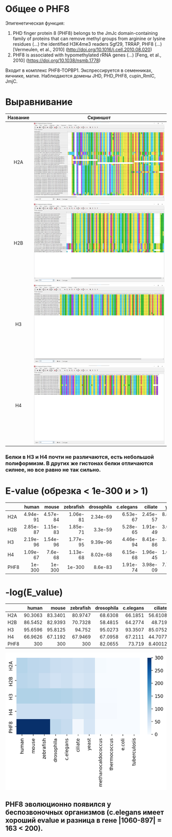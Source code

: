 # Общее о PHF8
Эпигенетическая функция:
1) PHD finger protein 8 (PHF8) belongs to the JmJc domain-containing family of proteins that can remove methyl groups from arginine or lysine residues (…) the identified H3K4me3 readers Sgf29, TRRAP, PHF8 (…) [Vermeulen, et al., 2010] (http://doi.org/10.1016/j.cell.2010.08.020)
2) PHF8 is associated with hypomethylated rRNA genes (…) [Feng, et al., 2010] (https://doi.org/10.1038/nsmb.1778)

Входит в комплекс PHF8-TOPBP1. Экспрессируется в семенниках, яичнике, матке. Наблюдаются домены JHD, PHD_PHF8, cupin_RmlC, JmjC.

# Выравнивание
|Название | Скриншот |
|:-:|:-:|
|H2A|![H2A](images/H2A_alignment.png)|
|H2B|![H2B](images/H2B_alignment.png)|
|H3|![H3](images/H3_alignment.png)|
|H4|![H4](images/H4_alignment.png)|

### Белки в H3 и H4 почти не различаются, есть небольшой полиформизм. В других же гистонах белки отличаются силнее, но все равно не так сильно. 

# E-value (обрезка < 1e-300 и > 1)
|      |    human |    mouse |   zebrafish |   drosophila |   c.elegans |   ciliate |    yeast |   methanocaldococcus |   thermococcus |   e.coli |   tuberculosis |
|:-----|---------:|---------:|------------:|-------------:|------------:|----------:|---------:|---------------------:|---------------:|---------:|---------------:|
| H2A  | 4.94e-91 | 4.57e-84 |    1.06e-81 |     2.34e-69 |    6.53e-67 |  2.45e-57 | 8.88e-63 |             0.001    |       0.15     |      1   |          0.4   |
| H2B  | 2.85e-87 | 1.15e-83 |    1.85e-71 |     3.3e-59  |    5.28e-65 |  1.91e-49 | 3.07e-57 |             1        |       0.17     |      1   |          1     |
| H3   | 2.19e-96 | 1.54e-96 |    1.77e-95 |     9.39e-96 |    4.46e-94 |  8.41e-86 | 3.31e-87 |             0.034    |       0.057    |      0.9 |          1     |
| H4   | 1.09e-67 | 7.6e-68  |    1.13e-68 |     8.02e-68 |    6.15e-68 |  1.96e-45 | 1.08e-52 |             8.22e-05 |       3.31e-05 |      1   |          0.069 |
| PHF8 | 1e-300   | 1e-300   |    1e-300   |     8.6e-83  |    1.91e-74 |  3.98e-09 | 7.77e-49 |             0.96     |       0.68     |      1   |          1     |

# -log(E_value)
|      |    human |    mouse |   zebrafish |   drosophila |   c.elegans |   ciliate |   yeast |   methanocaldococcus |   thermococcus |    e.coli |   tuberculosis |
|:-----|---------:|---------:|------------:|-------------:|------------:|----------:|--------:|---------------------:|---------------:|----------:|---------------:|
| H2A  |  90.3063 |  83.3401 |     80.9747 |      68.6308 |     66.1851 |  56.6108  | 62.0516 |            3         |       0.823909 | 0         |        0.39794 |
| H2B  |  86.5452 |  82.9393 |     70.7328 |      58.4815 |     64.2774 |  48.719   | 56.5129 |            0         |       0.769551 | 0         |        0       |
| H3   |  95.6596 |  95.8125 |     94.752  |      95.0273 |     93.3507 |  85.0752  | 86.4802 |            1.46852   |       1.24413  | 0.0457575 |        0       |
| H4   |  66.9626 |  67.1192 |     67.9469 |      67.0958 |     67.2111 |  44.7077  | 51.9666 |            4.08513   |       4.48017  | 0         |        1.16115 |
| PHF8 | 300      | 300      |    300      |      82.0655 |     73.719  |   8.40012 | 48.1096 |            0.0177288 |       0.167491 | 0         |        0       |

![image](images/output.png)

## PHF8 эволюционно появился у беспозвоночных организмов (c.elegans имеет хороший evalue и разница в гене |1060-897| = 163 < 200). 

